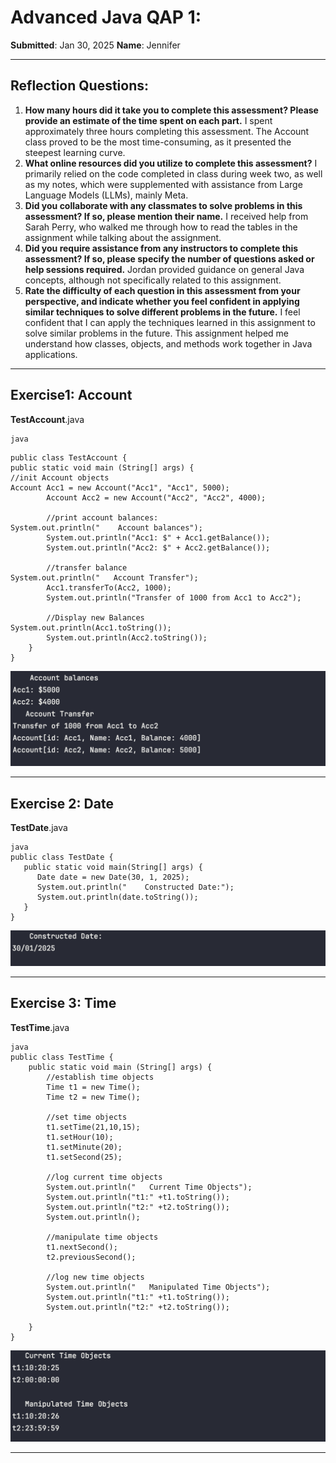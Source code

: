 # Advanced Java QAP 1:

**Submitted**: Jan 30, 2025  		**Name**: Jennifer

---

## Reflection Questions:

1. **How many hours did it take you to complete this assessment? Please provide an estimate of the time spent on each part.**
   I spent approximately three hours completing this assessment. The Account class proved to be the most time-consuming, as it presented the steepest learning curve.
2. **What online resources did you utilize to complete this assessment?**
   I primarily relied on the code completed in class during week two, as well as my notes, which were supplemented with assistance from Large Language Models (LLMs), mainly Meta.
3. **Did you collaborate with any classmates to solve problems in this assessment? If so, please mention their name.**
   I received help from Sarah Perry, who walked me through how to read the tables in the assignment while talking about the assignment.
4. **Did you require assistance from any instructors to complete this assessment? If so, please specify the number of questions asked or help sessions required.**
   Jordan provided guidance on general Java concepts, although not specifically related to this assignment.
5. **Rate the difficulty of each question in this assessment from your perspective, and indicate whether you feel confident in applying similar techniques to solve different problems in the future.**
   I feel confident that I can apply the techniques learned in this assignment to solve similar problems in the future. This assignment helped me understand how classes, objects, and methods work together in Java applications.

---

## Exercise1: Account

**TestAccount**.java

```
java

```

```
public class TestAccount {
public static void main (String[] args) {
//init Account objects
Account Acc1 = new Account("Acc1", "Acc1", 5000);
        Account Acc2 = new Account("Acc2", "Acc2", 4000);

        //print account balances:
System.out.println("    Account balances");
        System.out.println("Acc1: $" + Acc1.getBalance());
        System.out.println("Acc2: $" + Acc2.getBalance());

        //transfer balance
System.out.println("   Account Transfer");
        Acc1.transferTo(Acc2, 1000);
        System.out.println("Transfer of 1000 from Acc1 to Acc2");

        //Display new Balances
System.out.println(Acc1.toString());
        System.out.println(Acc2.toString());
    }
}
```

![Terminal1](Screenshots/Terminal1.png "Terminal One")

---



## Exercise 2: Date

**TestDate**.java

```
java
public class TestDate {
   public static void main(String[] args) {
      Date date = new Date(30, 1, 2025);
      System.out.println("    Constructed Date:");
      System.out.println(date.toString());
   }
}
```

![Terminal2](Screenshots/Terminal2.png "Terminal Two")

---

## Exercise 3: Time

**TestTime**.java

```
java
public class TestTime {
    public static void main (String[] args) {
        //establish time objects
        Time t1 = new Time();
        Time t2 = new Time();

        //set time objects
        t1.setTime(21,10,15);
        t1.setHour(10);
        t1.setMinute(20);
        t1.setSecond(25);

        //log current time objects
        System.out.println("   Current Time Objects");
        System.out.println("t1:" +t1.toString());
        System.out.println("t2:" +t2.toString());
        System.out.println();

        //manipulate time objects
        t1.nextSecond();
        t2.previousSecond();

        //log new time objects
        System.out.println("   Manipulated Time Objects");
        System.out.println("t1:" +t1.toString());
        System.out.println("t2:" +t2.toString());

    }
}

```

![Terminal3](Screenshots/Terminal3.png "Terminal Three")

---
